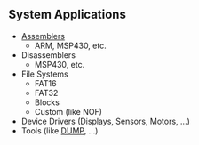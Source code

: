 
## System Applications

- [Assemblers](Assemblers)  
  - ARM, MSP430, etc.
- Disassemblers
  - MSP430, etc. 
- File Systems
  - FAT16
  - FAT32
  - Blocks
  - Custom (like NOF)
- Device Drivers (Displays, Sensors, Motors, ...)
- Tools (like [DUMP](dump), ...)



